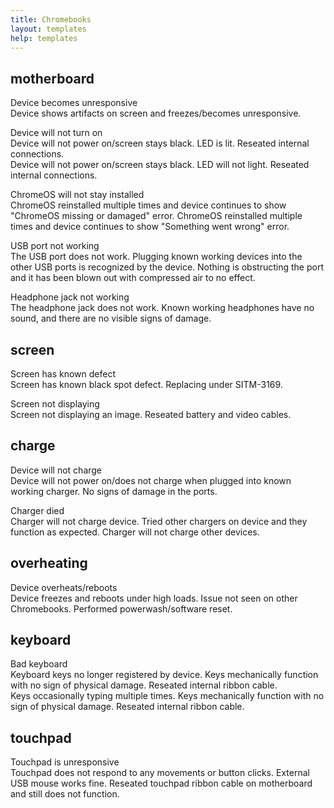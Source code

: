 ```yaml
---
title: Chromebooks
layout: templates
help: templates
---
```


## motherboard

Device becomes unresponsive  
Device shows artifacts on screen and freezes/becomes unresponsive.

Device will not turn on  
Device will not power on/screen stays black. LED is lit. Reseated internal connections.  
Device will not power on/screen stays black. LED will not light. Reseated internal connections.

ChromeOS will not stay installed  
ChromeOS reinstalled multiple times and device continues to show "ChromeOS missing or damaged" error.
ChromeOS reinstalled multiple times and device continues to show "Something went wrong" error.

USB port not working  
The USB port does not work. Plugging known working devices into the other USB ports is recognized by the device. Nothing is obstructing the port and it has been blown out with compressed air to no effect.

Headphone jack not working  
The headphone jack does not work. Known working headphones have no sound, and there are no visible signs of damage.

## screen

Screen has known defect  
Screen has known black spot defect. Replacing under SITM-3169.

Screen not displaying  
Screen not displaying an image. Reseated battery and video cables.

## charge

Device will not charge  
Device will not power on/does not charge when plugged into known working charger. No signs of damage in the ports.

Charger died  
Charger will not charge device. Tried other chargers on device and they function as expected. Charger will not charge other devices.

## overheating

Device overheats/reboots  
Device freezes and reboots under high loads. Issue not seen on other Chromebooks. Performed powerwash/software reset.

## keyboard

Bad keyboard  
Keyboard keys no longer registered by device. Keys mechanically function with no sign of physical damage. Reseated internal ribbon cable.  
Keys occasionally typing multiple times. Keys mechanically function with no sign of physical damage. Reseated internal ribbon cable.

## touchpad

Touchpad is unresponsive  
Touchpad does not respond to any movements or button clicks. External USB mouse works fine. Reseated touchpad ribbon cable on motherboard and still does not function.
